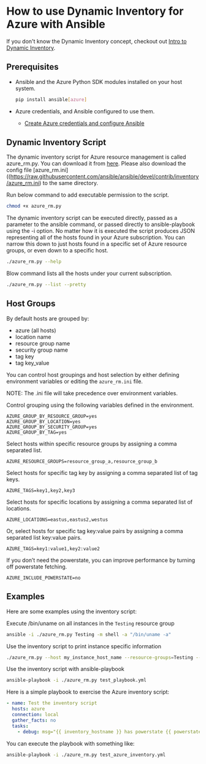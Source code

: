 # How to use Dynamic Inventory for Azure with Ansible

If you don't know the Dynamic Inventory concept, checkout out [Intro to Dynamic Inventory](http://docs.ansible.com/ansible/latest/intro_dynamic_inventory.html).

## Prerequisites

- Ansible and the Azure Python SDK modules installed on your host system.

    ```bash
    pip install ansible[azure]
    ```

- Azure credentials, and Ansible configured to use them.
    - [Create Azure credentials and configure Ansible](https://docs.microsoft.com/en-us/azure/virtual-machines/linux/ansible-install-configure#create-azure-credentials)


## Dynamic Inventory Script

The dynamic inventory script for Azure resource management is called azure_rm.py. You can download it from [here](https://raw.githubusercontent.com/ansible/ansible/devel/contrib/inventory/azure_rm.py). Please also download the config file [azure_rm.ini]((https://raw.githubusercontent.com/ansible/ansible/devel/contrib/inventory/azure_rm.ini) to the same directory. 

Run below command to add executable permission to the script.

```bash
chmod +x azure_rm.py
```

The dynamic inventory script can be executed directly, passed as a parameter to the ansible command, or passed directly to ansible-playbook using the -i option. No matter how it is executed the script produces JSON representing all of the hosts found in your Azure subscription. You can narrow this down to just hosts found in a specific set of Azure resource groups, or even down to a specific host.

```bash
./azure_rm.py --help
```

Blow command lists all the hosts under your current subscription. 

```bash
./azure_rm.py --list --pretty
```

## Host Groups

By default hosts are grouped by:

- azure (all hosts)
- location name
- resource group name
- security group name
- tag key
- tag key_value

You can control host groupings and host selection by either defining environment variables or editing the `azure_rm.ini` file.

NOTE: The .ini file will take precedence over environment variables.

Control grouping using the following variables defined in the environment.

```
AZURE_GROUP_BY_RESOURCE_GROUP=yes
AZURE_GROUP_BY_LOCATION=yes
AZURE_GROUP_BY_SECURITY_GROUP=yes
AZURE_GROUP_BY_TAG=yes
```

Select hosts within specific resource groups by assigning a comma separated list.

```
AZURE_RESOURCE_GROUPS=resource_group_a,resource_group_b
```

Select hosts for specific tag key by assigning a comma separated list of tag keys.

```
AZURE_TAGS=key1,key2,key3
```

Select hosts for specific locations by assigning a comma separated list of locations.

```
AZURE_LOCATIONS=eastus,eastus2,westus
```

Or, select hosts for specific tag key:value pairs by assigning a comma separated list key:value pairs.

```
AZURE_TAGS=key1:value1,key2:value2
```

If you don’t need the powerstate, you can improve performance by turning off powerstate fetching.

```
AZURE_INCLUDE_POWERSTATE=no
```


## Examples
Here are some examples using the inventory script:

Execute /bin/uname on all instances in the `Testing` resource group

```bash
ansible -i ./azure_rm.py Testing -m shell -a "/bin/uname -a"
```

Use the inventory script to print instance specific information

```bash
./azure_rm.py --host my_instance_host_name --resource-groups=Testing --pretty
```

Use the inventory script with ansible-playbook

```bash
ansible-playbook -i ./azure_rm.py test_playbook.yml
```

Here is a simple playbook to exercise the Azure inventory script:

```yml
- name: Test the inventory script
  hosts: azure
  connection: local
  gather_facts: no
  tasks:
    - debug: msg="{{ inventory_hostname }} has powerstate {{ powerstate }}"
```

You can execute the playbook with something like:

```bash
ansible-playbook -i ./azure_rm.py test_azure_inventory.yml
```